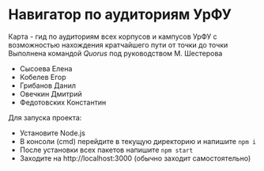 # Навигатор по аудиториям УрФУ

Карта - гид по аудиториям всех корпусов и кампусов УрФУ с возможностью нахождения кратчайшего пути от точки до точки<br/>
Выполнена командой *Quorus* под руководством М. Шестерова

- Сысоева Елена
- Кобелев Егор
- Грибанов Данил
- Овечкин Дмитрий
- Федотовских Константин

Для запуска проекта: 

- Установите Node.js
- В консоли (cmd) перейдите в текущую директорию и напишите ```npm i```
- После установки всех пакетов напишите ```npm start```
- Заходите на http://localhost:3000 (обычно заходит самостоятельно) 
